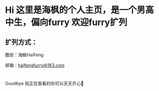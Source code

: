 # Hi 这里是海枫的个人主页，是一个男高中生，偏向furry 欢迎furry扩列

## 扩列方式：

酷安：海枫HaiFeng

邮箱：haifengfurry@163.com

#

Goodbye 祝正在查看的你可以天天开心🥵